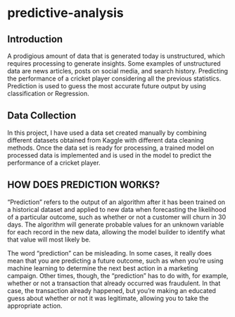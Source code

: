 # predictive-analysis

## Introduction
A prodigious amount of data that is generated today is unstructured, which requires
processing to generate insights. Some examples of unstructured data are news articles,
posts on social media, and search history. Predicting the performance of a cricket
player considering all the previous statistics. Prediction is used to guess the most
accurate future output by using classification or Regression.


## Data Collection
In this project, I have used a data set created manually by combining different
datasets obtained from Kaggle with different data cleaning methods. Once the data set
is ready for processing, a trained model on processed data is implemented and is used in
the model to predict the performance of a cricket player.


## HOW DOES PREDICTION WORKS?
“Prediction” refers to the output of an algorithm after it has been trained on a historical
dataset and applied to new data when forecasting the likelihood of a particular outcome,
such as whether or not a customer will churn in 30 days. The algorithm will generate
probable values for an unknown variable for each record in the new data, allowing the
model builder to identify what that value will most likely be.

The word “prediction” can be misleading. In some cases, it really does mean that you
are predicting a future outcome, such as when you’re using machine learning to
determine the next best action in a marketing campaign. Other times, though, the
“prediction” has to do with, for example, whether or not a transaction that already
occurred was fraudulent. In that case, the transaction already happened, but you’re
making an educated guess about whether or not it was legitimate, allowing you to take
the appropriate action.
